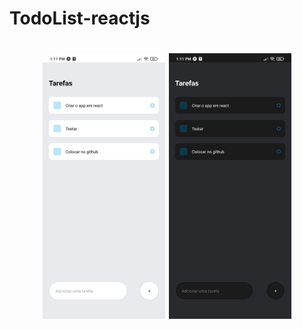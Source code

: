 # TodoList-reactjs

<h1 style="font-family: roboto justify-content: space-between" align='center'>
  <img src='./Modelo_LightMode.jpg' height=425></img>
  <img src='./Modelo_DarkMode.jpg' height=425></img>
</h1>
